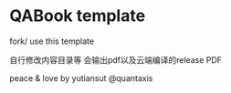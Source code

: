 # QABook  template

fork/ use this template

自行修改内容目录等 会输出pdf以及云端编译的release PDF

peace & love by yutiansut   @quantaxis